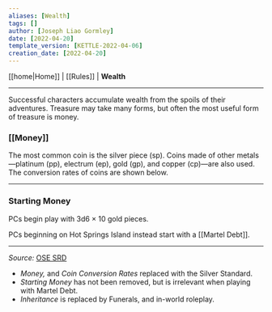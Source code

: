 ```yaml
---
aliases: [Wealth]
tags: []
author: [Joseph Liao Gormley]
date: [2022-04-20]
template_version: [KETTLE-2022-04-06]
creation_date: [2022-04-20]
---
```

<!-- Home | Character Creation | -->
[[home|Home]] | [[Rules]] | **Wealth**
___
Successful characters accumulate wealth from the spoils of their adventures. Treasure may take many forms, but often the most useful form of treasure is money.

### [[Money]]
The most common coin is the silver piece (sp). Coins made of other metals—platinum (pp), electrum (ep), gold (gp), and copper (cp)—are also used. The conversion rates of coins are shown below.<!-- #Revisit -->

___
### Starting Money
PCs begin play with 3d6 × 10 gold pieces.

PCs beginning on Hot Springs Island instead start with a [[Martel Debt]].

___
*Source:* [OSE SRD](https://oldschoolessentials.necroticgnome.com/srd/index.php/Wealth)
- *Money,* and *Coin Conversion Rates* replaced with the Silver Standard.
- *Starting Money* has not been removed, but is irrelevant when playing with Martel Debt.
- *Inheritance* is replaced by Funerals, and in-world roleplay.
<!--*See also:* 
*References:*
 -->
<!-- Sources, read more, links, etc. -->
<!-- *Source: Entry by [[Mike Maxin]].* -->
<!-- Leave an empty line at the end, otherwise Exporter complains. -->
